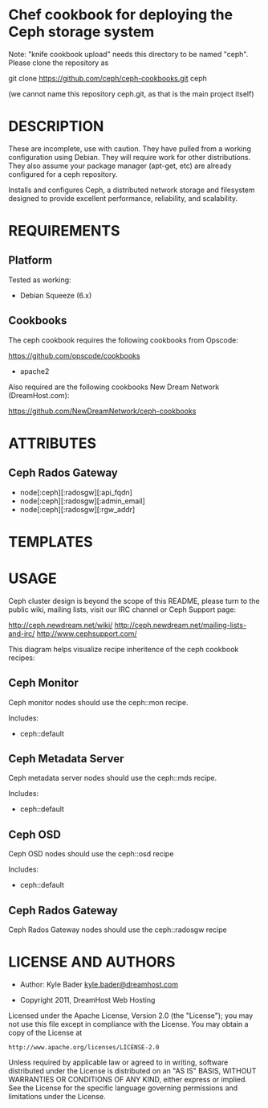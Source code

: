 Chef cookbook for deploying the Ceph storage system
===================================================

Note: "knife cookbook upload" needs this directory to be named "ceph".
Please clone the repository as

  git clone https://github.com/ceph/ceph-cookbooks.git ceph

(we cannot name this repository ceph.git, as that is the main project
itself)


DESCRIPTION
===========

These are incomplete, use with caution.  They have pulled from a working configuration using Debian.  They will require work for other distributions.  They also assume your package manager (apt-get, etc) are already configured for a ceph repository.

Installs and configures Ceph, a distributed network storage and filesystem 
designed to provide excellent performance, reliability, and scalability.

REQUIREMENTS
============

Platform
--------

Tested as working:
 * Debian Squeeze (6.x)

Cookbooks
---------

The ceph cookbook requires the following cookbooks from Opscode:

https://github.com/opscode/cookbooks

* apache2

Also required are the following cookbooks New Dream Network (DreamHost.com):

https://github.com/NewDreamNetwork/ceph-cookbooks


ATTRIBUTES
==========

Ceph Rados Gateway
------------------

* node[:ceph][:radosgw][:api_fqdn]
* node[:ceph][:radosgw][:admin_email]
* node[:ceph][:radosgw][:rgw_addr]

TEMPLATES
=========



USAGE
=====

Ceph cluster design is beyond the scope of this README, please turn to the
public wiki, mailing lists, visit our IRC channel or Ceph Support page:

http://ceph.newdream.net/wiki/
http://ceph.newdream.net/mailing-lists-and-irc/
http://www.cephsupport.com/

This diagram helps visualize recipe inheritence of the ceph cookbook recipes:

 <diagram url>

Ceph Monitor
------------

Ceph monitor nodes should use the ceph::mon recipe. 

Includes:

* ceph::default

Ceph Metadata Server
--------------------

Ceph metadata server nodes should use the ceph::mds recipe.

Includes:

* ceph::default

Ceph OSD
--------

Ceph OSD nodes should use the ceph::osd recipe

Includes:

* ceph::default

Ceph Rados Gateway
------------------

Ceph Rados Gateway nodes should use the ceph::radosgw recipe


LICENSE AND AUTHORS
===================

* Author: Kyle Bader <kyle.bader@dreamhost.com>

* Copyright 2011, DreamHost Web Hosting

Licensed under the Apache License, Version 2.0 (the "License");
you may not use this file except in compliance with the License.
You may obtain a copy of the License at

    http://www.apache.org/licenses/LICENSE-2.0

 Unless required by applicable law or agreed to in writing, software
 distributed under the License is distributed on an "AS IS" BASIS,
 WITHOUT WARRANTIES OR CONDITIONS OF ANY KIND, either express or implied.
 See the License for the specific language governing permissions and
 limitations under the License.
